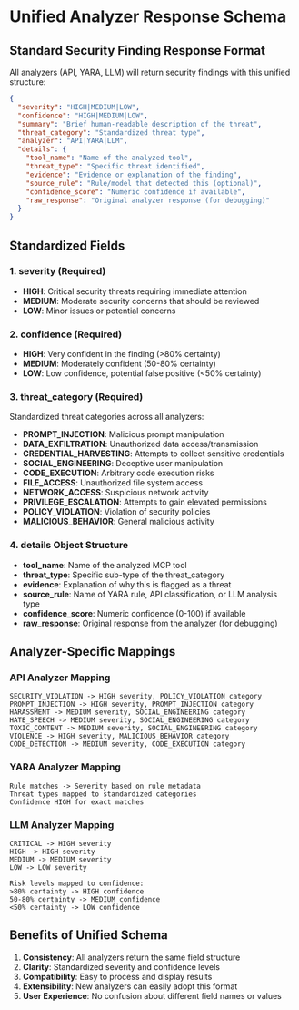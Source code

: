 # Unified Analyzer Response Schema

## Standard Security Finding Response Format

All analyzers (API, YARA, LLM) will return security findings with this unified structure:

```json
{
  "severity": "HIGH|MEDIUM|LOW",
  "confidence": "HIGH|MEDIUM|LOW",
  "summary": "Brief human-readable description of the threat",
  "threat_category": "Standardized threat type",
  "analyzer": "API|YARA|LLM",
  "details": {
    "tool_name": "Name of the analyzed tool",
    "threat_type": "Specific threat identified",
    "evidence": "Evidence or explanation of the finding",
    "source_rule": "Rule/model that detected this (optional)",
    "confidence_score": "Numeric confidence if available",
    "raw_response": "Original analyzer response (for debugging)"
  }
}
```

## Standardized Fields

### 1. **severity** (Required)
- **HIGH**: Critical security threats requiring immediate attention
- **MEDIUM**: Moderate security concerns that should be reviewed
- **LOW**: Minor issues or potential concerns

### 2. **confidence** (Required)
- **HIGH**: Very confident in the finding (>80% certainty)
- **MEDIUM**: Moderately confident (50-80% certainty)
- **LOW**: Low confidence, potential false positive (<50% certainty)

### 3. **threat_category** (Required)
Standardized threat categories across all analyzers:
- **PROMPT_INJECTION**: Malicious prompt manipulation
- **DATA_EXFILTRATION**: Unauthorized data access/transmission
- **CREDENTIAL_HARVESTING**: Attempts to collect sensitive credentials
- **SOCIAL_ENGINEERING**: Deceptive user manipulation
- **CODE_EXECUTION**: Arbitrary code execution risks
- **FILE_ACCESS**: Unauthorized file system access
- **NETWORK_ACCESS**: Suspicious network activity
- **PRIVILEGE_ESCALATION**: Attempts to gain elevated permissions
- **POLICY_VIOLATION**: Violation of security policies
- **MALICIOUS_BEHAVIOR**: General malicious activity

### 4. **details** Object Structure
- **tool_name**: Name of the analyzed MCP tool
- **threat_type**: Specific sub-type of the threat_category
- **evidence**: Explanation of why this is flagged as a threat
- **source_rule**: Name of YARA rule, API classification, or LLM analysis type
- **confidence_score**: Numeric confidence (0-100) if available
- **raw_response**: Original response from the analyzer (for debugging)

## Analyzer-Specific Mappings

### API Analyzer Mapping
```
SECURITY_VIOLATION -> HIGH severity, POLICY_VIOLATION category
PROMPT_INJECTION -> HIGH severity, PROMPT_INJECTION category
HARASSMENT -> MEDIUM severity, SOCIAL_ENGINEERING category
HATE_SPEECH -> MEDIUM severity, SOCIAL_ENGINEERING category
TOXIC_CONTENT -> MEDIUM severity, SOCIAL_ENGINEERING category
VIOLENCE -> HIGH severity, MALICIOUS_BEHAVIOR category
CODE_DETECTION -> MEDIUM severity, CODE_EXECUTION category
```

### YARA Analyzer Mapping
```
Rule matches -> Severity based on rule metadata
Threat types mapped to standardized categories
Confidence HIGH for exact matches
```

### LLM Analyzer Mapping
```
CRITICAL -> HIGH severity
HIGH -> HIGH severity
MEDIUM -> MEDIUM severity
LOW -> LOW severity

Risk levels mapped to confidence:
>80% certainty -> HIGH confidence
50-80% certainty -> MEDIUM confidence
<50% certainty -> LOW confidence
```

## Benefits of Unified Schema

1. **Consistency**: All analyzers return the same field structure
2. **Clarity**: Standardized severity and confidence levels
3. **Compatibility**: Easy to process and display results
4. **Extensibility**: New analyzers can easily adopt this format
5. **User Experience**: No confusion about different field names or values
